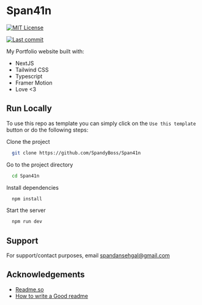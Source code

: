 
# Span41n
[![MIT License](https://img.shields.io/badge/License-MIT-green.svg)](https://choosealicense.com/licenses/mit/)

[![Last commit](https://img.shields.io/github/last-commit/SpandyBoss/Span41n)](https://img.shields.io/github/last-commit/SpandyBoss/Span41n)

My Portfolio website built with:
- NextJS
- Tailwind CSS
- Typescript
- Framer Motion
- Love <3




## Run Locally

To use this repo as template you can simply click on the `Use this template ` button or do the following steps:

Clone the project

```bash
  git clone https://github.com/SpandyBoss/Span41n
```

Go to the project directory

```bash
  cd Span41n
```

Install dependencies

```bash
  npm install
```

Start the server

```bash
  npm run dev
```


## Support

For support/contact purposes, email spandansehgal@gmail.com


## Acknowledgements

 - [Readme.so](https://readme.so/)
 - [How to write a Good readme](https://bulldogjob.com/news/449-how-to-write-a-good-readme-for-your-github-project)

